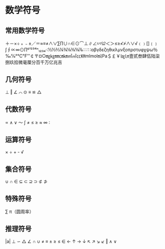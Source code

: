 # 数学符号

## 常用数学符号

＋－×÷﹢﹣±／＝≈≡≠∧∨∑∏∪∩∈⊙⌒⊥∥∠∽≌＜＞≤≥≮≯∧∨√﹙﹚[]﹛﹜∫∮∝∞⊙∏º¹²³⁴ⁿ₁₂₃₄·∶½⅓⅔¼¾⅛⅜⅝⅞∴∵∷αβγδεζηθικλμνξοπρστυφχψω％‰℅°℃℉′″￠〒¤○㎎㎏㎜㎝㎞㎡㎥㏄㏎mlmol㏕Pa＄￡￥㏒㏑壹贰叁肆伍陆柒捌玖拾微毫厘分百千万亿兆吉

## 几何符号

⊥ ‖ ∠ ⌒ ⊙ ≡ ≌ △

## 代数符号

∝ ∧ ∨ ～ ∫ ≠ ≤ ≥ ≈ ∞ ∶

## 运算符号

× ÷ + - √

## 集合符号

∪ ∩ ∈ ⊆ ⊂ ⊇ ⊃ ⊄ ⊅

## 特殊符号

∑ π（圆周率）

## 推理符号

|a| ⊥ ∽ △ ∠ ∩ ∪ ≠ ≡ ± ≥ ≤ ∈ ← ↑ → ↓ ↖ ↗ ↘ ↙ ‖ ∧ ∨
